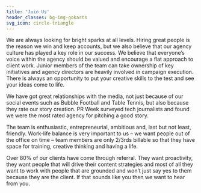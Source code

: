 ```yaml
---
title: 'Join Us'
header_classes: bg-img-gokarts
svg_icon: circle-triangle
---
```


We are always looking for bright sparks at all levels. Hiring great people is the reason we win and keep accounts, but we also believe that our agency culture has played a key role in our success. We believe that everyone’s voice within the agency should be valued and encourage a flat approach to client work. Junior members of the team can take ownership of key initiatives and agency directors are heavily involved in campaign execution. There is always an opportunity to put your creative skills to the test and see your ideas come to life.

We have got great relationships with the media, not just because of our social events such as Bubble Football and Table Tennis, but also because they rate our story creation. PR Week surveyed tech journalists and found we were the most rated agency for pitching a good story.

The team is enthusiastic, entrepreneurial, ambitious and, last but not least, friendly. Work-life balance is very important to us – we want people out of the office on time – team members are only 2/3rds billable so that they have space for training, creative thinking and having a life.

Over 80% of our clients have come through referral. They want proactivity, they want people that will drive their content strategies and most of all they want to work with people that are grounded and won’t just say yes to them because they are the client. If that sounds like you then we want to hear from you.

